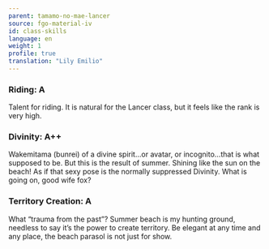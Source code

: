 ```yaml
---
parent: tamamo-no-mae-lancer
source: fgo-material-iv
id: class-skills
language: en
weight: 1
profile: true
translation: "Lily Emilio"
---
```


### Riding: A

Talent for riding. It is natural for the Lancer class, but it feels like the rank is very high.

### Divinity: A++

Wakemitama (bunrei) of a divine spirit…or avatar, or incognito…that is what supposed to be. But this is the result of summer. Shining like the sun on the beach! As if that sexy pose is the normally suppressed Divinity. What is going on, good wife fox?

### Territory Creation: A

What “trauma from the past”? Summer beach is my hunting ground, needless to say it’s the power to create territory. Be elegant at any time and any place, the beach parasol is not just for show.
